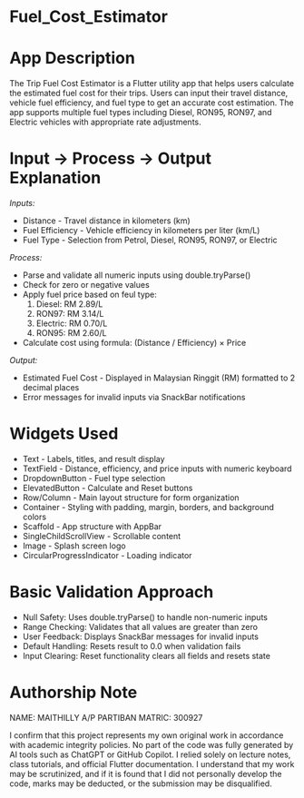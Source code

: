 # Fuel_Cost_Estimator

# App Description
The Trip Fuel Cost Estimator is a Flutter utility app that helps users calculate the estimated fuel cost for their trips. Users can input their travel distance, vehicle fuel efficiency, and fuel type to get an accurate cost estimation. The app supports multiple fuel types including Diesel, RON95, RON97, and Electric vehicles with appropriate rate adjustments.

# Input → Process → Output Explanation
*Inputs:*
- Distance - Travel distance in kilometers (km)
- Fuel Efficiency - Vehicle efficiency in kilometers per liter (km/L)
- Fuel Type - Selection from Petrol, Diesel, RON95, RON97, or Electric

*Process:*
- Parse and validate all numeric inputs using double.tryParse()
- Check for zero or negative values
- Apply fuel price based on feul type:
  1) Diesel: RM 2.89/L
  2) RON97: RM 3.14/L
  3) Electric: RM 0.70/L
  4) RON95: RM 2.60/L
- Calculate cost using formula: (Distance / Efficiency) × Price 

*Output:*
- Estimated Fuel Cost - Displayed in Malaysian Ringgit (RM) formatted to 2 decimal places
- Error messages for invalid inputs via SnackBar notifications

# Widgets Used
- Text - Labels, titles, and result display
- TextField - Distance, efficiency, and price inputs with numeric keyboard
- DropdownButton - Fuel type selection
- ElevatedButton - Calculate and Reset buttons
- Row/Column - Main layout structure for form organization
- Container - Styling with padding, margin, borders, and background colors
- Scaffold - App structure with AppBar
- SingleChildScrollView - Scrollable content
- Image - Splash screen logo
- CircularProgressIndicator - Loading indicator

# Basic Validation Approach
- Null Safety: Uses double.tryParse() to handle non-numeric inputs
- Range Checking: Validates that all values are greater than zero
- User Feedback: Displays SnackBar messages for invalid inputs
- Default Handling: Resets result to 0.0 when validation fails
- Input Clearing: Reset functionality clears all fields and resets state

# Authorship Note
NAME: MAITHILLY A/P PARTIBAN
MATRIC: 300927

I confirm that this project represents my own original work in accordance with academic integrity policies. No part of the code was fully generated by AI tools such as ChatGPT or GitHub Copilot. I relied solely on lecture notes, class tutorials, and official Flutter documentation. I understand that my work may be scrutinized, and if it is found that I did not personally develop the code, marks may be deducted, or the submission may be disqualified.

